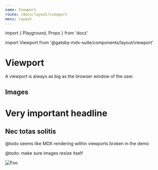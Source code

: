 ```yaml
---
name: Viewport
route: /docs/layout/viewport
menu: Layout
---
```

import { Playground, Props } from 'docz'

import Viewport from '@gatsby-mdx-suite/components/layout/viewport'

# Viewport

A viewport is always as big as the browser window of the user.

<Props of={Viewport} />

## Images

<Playground>
  <Viewport>

  # Very important headline

  </Viewport>
  <Viewport>

## Nec totas solitis

@todo seems like MDX rendering within viewports broken in the demo

  </Viewport>
  <Viewport horizontalAlign="end" verticalAlign="end">

  @todo: make sure images resize itself

  ![Foo](https://source.unsplash.com/random?2)

  </Viewport>
</Playground>
